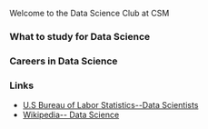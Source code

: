 Welcome to the Data Science Club at CSM

### What to study for Data Science

### Careers in Data Science

### Links
* [U.S Bureau of Labor Statistics--Data Scientists](https://www.bls.gov/oes/current/oes152098.htm)
* [Wikipedia-- Data Science](https://en.wikipedia.org/wiki/Data_science)






